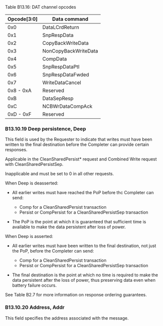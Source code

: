 Table B13.16: DAT channel opcodes

| Opcode[3:0] | Data command         |
|-------------|----------------------|
| 0x0         | DataLCrdReturn       |
| 0x1         | SnpRespData          |
| 0x2         | CopyBackWriteData    |
| 0x3         | NonCopyBackWriteData |
| 0x4         | CompData             |
| 0x5         | SnpRespDataPtl       |
| 0x6         | SnpRespDataFwded     |
| 0x7         | WriteDataCancel      |
| 0x8 - 0xA   | Reserved             |
| 0xB         | DataSepResp          |
| 0xC         | NCBWrDataCompAck     |
| 0xD - 0xF   | Reserved             |

### B13.10.19 Deep persistence, Deep

This field is used by the Requester to indicate that writes must have been written to the final destination before the Completer can provide certain responses.

Applicable in the CleanSharedPersist* request and Combined Write request with CleanSharedPersistSep.

Inapplicable and must be set to 0 in all other requests.

When Deep is deasserted:

- All earlier writes must have reached the PoP before thc Completer can send:

    - Comp for a CleanSharedPersist transaction
    - Persist or CompPersist for a CleanSharedPersistSep transaction

- The PoP is the point at which it is guaranteed that sufficient time is available to make the data persistent after loss of power.

When Deep is asserted:

- All earlier writes must have been written to the final destination, not just the PoP, before the Completer can send:

    - Comp for a CleanSharedPersist transaction
    - Persist or CompPersist for a CleanSharedPersistSep transaction

- The final destination is the point at which no time is required to make the data persistent after the loss of power, thus preserving data even when battery failure occurs.

See Table B2.7 for more information on response ordering guarantees.

### B13.10.20 Address, Addr

This field specifies the address associated with the message.